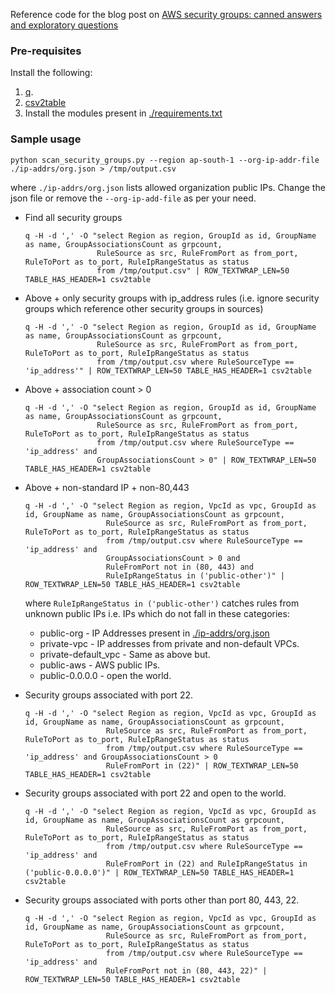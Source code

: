 Reference code for the blog post on [AWS security groups: canned answers and exploratory questions](https://last9.io/blog/aws-security-groups-canned-answers-and-exploratory-questions/)

### Pre-requisites

Install the following:

1. [q](http://harelba.github.io/q/).
2. [csv2table](https://github.com/saurabh-hirani/bin/blob/master/csv2table)
3. Install the modules present in [./requirements.txt](./requirements.txt)

### Sample usage

  ```
  python scan_security_groups.py --region ap-south-1 --org-ip-addr-file ./ip-addrs/org.json > /tmp/output.csv
  ```

  where `./ip-addrs/org.json` lists allowed organization public IPs. Change the json file or remove the `--org-ip-add-file` as per your need.

- Find all security groups

  ```
  q -H -d ',' -O "select Region as region, GroupId as id, GroupName as name, GroupAssociationsCount as grpcount,
                  RuleSource as src, RuleFromPort as from_port, RuleToPort as to_port, RuleIpRangeStatus as status
                  from /tmp/output.csv" | ROW_TEXTWRAP_LEN=50 TABLE_HAS_HEADER=1 csv2table
  ```


- Above + only security groups with ip\_address rules (i.e. ignore security groups which reference other security groups in sources)

  ```
  q -H -d ',' -O "select Region as region, GroupId as id, GroupName as name, GroupAssociationsCount as grpcount,
                  RuleSource as src, RuleFromPort as from_port, RuleToPort as to_port, RuleIpRangeStatus as status
                  from /tmp/output.csv where RuleSourceType == 'ip_address'" | ROW_TEXTWRAP_LEN=50 TABLE_HAS_HEADER=1 csv2table
  ```

- Above + association count > 0

  ```
  q -H -d ',' -O "select Region as region, GroupId as id, GroupName as name, GroupAssociationsCount as grpcount,
                  RuleSource as src, RuleFromPort as from_port, RuleToPort as to_port, RuleIpRangeStatus as status
                  from /tmp/output.csv where RuleSourceType == 'ip_address' and
                  GroupAssociationsCount > 0" | ROW_TEXTWRAP_LEN=50 TABLE_HAS_HEADER=1 csv2table
  ```


- Above + non-standard IP + non-80,443

  ```
  q -H -d ',' -O "select Region as region, VpcId as vpc, GroupId as id, GroupName as name, GroupAssociationsCount as grpcount,
                    RuleSource as src, RuleFromPort as from_port, RuleToPort as to_port, RuleIpRangeStatus as status
                    from /tmp/output.csv where RuleSourceType == 'ip_address' and
                    GroupAssociationsCount > 0 and
                    RuleFromPort not in (80, 443) and
                    RuleIpRangeStatus in ('public-other')" | ROW_TEXTWRAP_LEN=50 TABLE_HAS_HEADER=1 csv2table
  ```

  where `RuleIpRangeStatus in ('public-other')` catches rules from unknown public IPs i.e. IPs which do not fall in these categories:

  - public-org - IP Addresses present in [./ip-addrs/org.json](./ip-addrs/org.json)
  - private-vpc - IP addresses from private and non-default VPCs.
  - private-default_vpc - Same as above but.
  - public-aws - AWS public IPs.
  - public-0.0.0.0 - open the world.

- Security groups associated with port 22.

  ```
  q -H -d ',' -O "select Region as region, VpcId as vpc, GroupId as id, GroupName as name, GroupAssociationsCount as grpcount,
                    RuleSource as src, RuleFromPort as from_port, RuleToPort as to_port, RuleIpRangeStatus as status
                    from /tmp/output.csv where RuleSourceType == 'ip_address' and GroupAssociationsCount > 0
                    RuleFromPort in (22)" | ROW_TEXTWRAP_LEN=50 TABLE_HAS_HEADER=1 csv2table
  ```

- Security groups associated with port 22 and open to the world.

  ```
  q -H -d ',' -O "select Region as region, VpcId as vpc, GroupId as id, GroupName as name, GroupAssociationsCount as grpcount,
                    RuleSource as src, RuleFromPort as from_port, RuleToPort as to_port, RuleIpRangeStatus as status
                    from /tmp/output.csv where RuleSourceType == 'ip_address' and
                    RuleFromPort in (22) and RuleIpRangeStatus in ('public-0.0.0.0')" | ROW_TEXTWRAP_LEN=50 TABLE_HAS_HEADER=1 csv2table
  ```

- Security groups associated with ports other than port 80, 443, 22.


  ```
  q -H -d ',' -O "select Region as region, VpcId as vpc, GroupId as id, GroupName as name, GroupAssociationsCount as grpcount,
                    RuleSource as src, RuleFromPort as from_port, RuleToPort as to_port, RuleIpRangeStatus as status
                    from /tmp/output.csv where RuleSourceType == 'ip_address' and
                    RuleFromPort not in (80, 443, 22)" | ROW_TEXTWRAP_LEN=50 TABLE_HAS_HEADER=1 csv2table
  ```
